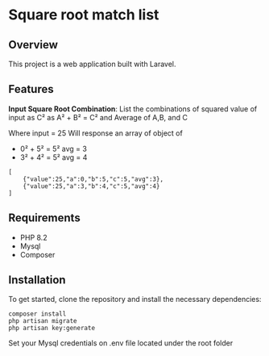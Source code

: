 
# Square root match list

## Overview

This project is a web application built with Laravel.

## Features

**Input Square Root Combination**: List the combinations of squared value of input as C² as A² + B² = C² and Average of A,B, and C

Where input = 25
Will response an array of object of

- 0² + 5² = 5² avg = 3
- 3² + 4² = 5² avg = 4

```
[
    {"value":25,"a":0,"b":5,"c":5,"avg":3},
    {"value":25,"a":3,"b":4,"c":5,"avg":4}
]
```

## Requirements

- PHP 8.2
- Mysql
- Composer

## Installation

To get started, clone the repository and install the necessary dependencies:

```
composer install
php artisan migrate
php artisan key:generate
```

Set your Mysql credentials on .env file located under the root folder

